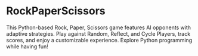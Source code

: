 # RockPaperScissors
This Python-based Rock, Paper, Scissors game features AI opponents with adaptive strategies. Play against Random, Reflect, and Cycle Players, track scores, and enjoy a customizable experience. Explore Python programming while having fun!
